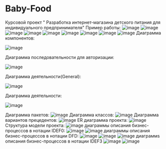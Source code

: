 # Baby-Food
Курсовой проект " Разработка интернет-магазина детского питания для индивидуального предпринимателя"
Пример работы:
![image](https://github.com/AntonProkudin/Baby-Food/assets/80622273/5aa81107-f11c-48cd-85f9-4bc7a635fdb2)
![image](https://github.com/AntonProkudin/Baby-Food/assets/80622273/e41b2978-ae6f-462f-9331-1d1ff4da6b85)
![image](https://github.com/AntonProkudin/Baby-Food/assets/80622273/e4f04fad-81ff-4127-8d38-f79b91e846f8)
![image](https://github.com/AntonProkudin/Baby-Food/assets/80622273/9b1e1b3a-cfb9-49ce-9aed-89c61c7ec585)
![image](https://github.com/AntonProkudin/Baby-Food/assets/80622273/b636c55c-dc97-4afa-aad7-31d1a8f39ebe)
![image](https://github.com/AntonProkudin/Baby-Food/assets/80622273/6a3d8001-b831-402f-9b76-05d53ba165af)
![image](https://github.com/AntonProkudin/Baby-Food/assets/80622273/2f636d2e-3a9c-46b3-b104-8237b4f336ad)
![image](https://github.com/AntonProkudin/Baby-Food/assets/80622273/2345c5e2-0003-4fc3-9874-b87751c9bfbf)
![image](https://github.com/AntonProkudin/Baby-Food/assets/80622273/4559432d-26d9-42b4-8adf-4360d24204af)
Диаграмма компонентов:

![image](https://github.com/AntonProkudin/Baby-Food/assets/80622273/a7a4a02c-d65f-4591-a795-e36202cc46b7)

Диаграмма последовательности для авторизации:

![image](https://github.com/AntonProkudin/Baby-Food/assets/80622273/235449c7-d2da-4ebb-bedf-f3d08a1a2b6f)

Диаграмма деятельности(General):

![image](https://github.com/AntonProkudin/Baby-Food/assets/80622273/d0a4e707-8792-4df4-8bd1-1e6e44e2d58d)

Диаграмма деятельности:

![image](https://github.com/AntonProkudin/Baby-Food/assets/80622273/6030b7d3-948c-4abb-9b5a-da2a77758805)

Диаграмма пакетов:
![image](https://github.com/AntonProkudin/Baby-Food/assets/80622273/c4eaea68-6416-4888-8f73-54c870337652)
Диаграмма классов:
![image](https://github.com/AntonProkudin/Baby-Food/assets/80622273/afc58237-b6be-4b46-b939-2c6aeaae67af)
Диаграмма вариантов прецедентов:
![image](https://github.com/AntonProkudin/Baby-Food/assets/80622273/959c4c06-e242-44b2-b70b-3b48142edf3d)
ER диаграмма проекта:
![image](https://github.com/AntonProkudin/Baby-Food/assets/80622273/7c96e255-4bf2-445d-b4c7-7d8db81a9f16)
Структура модели проекта:
![image](https://github.com/AntonProkudin/Baby-Food/assets/80622273/aae05124-1606-45cb-800f-b353a7d50252)
диаграммы описания бизнес-процессов в нотации IDEF0:
![image](https://github.com/AntonProkudin/Baby-Food/assets/80622273/0c34d871-7007-44c3-b129-d7c2b7db434c)
![image](https://github.com/AntonProkudin/Baby-Food/assets/80622273/cfb5fd11-2950-440b-a738-5bd0e55596c2)
диаграммы описания бизнес-процессов в нотации DFD:
![image](https://github.com/AntonProkudin/Baby-Food/assets/80622273/0f5d0349-842f-499d-bf7d-23116a70459e)
![image](https://github.com/AntonProkudin/Baby-Food/assets/80622273/eb36af3c-50a0-43ec-81c0-d95671cad119)
![image](https://github.com/AntonProkudin/Baby-Food/assets/80622273/e2753b57-7699-4699-94ab-b179c9ebd5dc)
диаграммs описания бизнес-процессов в нотации IDEF3
![image](https://github.com/AntonProkudin/Baby-Food/assets/80622273/e0f8c748-0531-47c6-a8f7-9e3825b9bf71)
![image](https://github.com/AntonProkudin/Baby-Food/assets/80622273/593555e1-1177-42a2-93cf-b5dae4fed33a)
